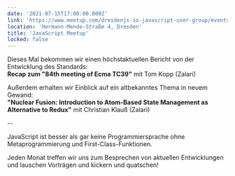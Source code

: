 ```yaml
---
date: '2021-07-15T17:00:00.000Z'
link: 'https://www.meetup.com/dresdenjs-io-javascript-user-group/events/wwdfrqycckblb/'
location: 'Hermann-Mende-Straße 4, Dresden'
title: 'JavaScript Meetup'
locked: false
---
```

Dieses Mal bekommen wir einen höchstaktuellen Bericht von der Entwicklung des Standards:  
**Recap zum "84th meeting of Ecma TC39"** mit Tom Kopp (Zalari)

Außerdem erhalten wir Einblick auf ein altbekanntes Thema in neuem Gewand:  
**"Nuclear Fusion: Introduction to Atom-Based State Management as Alternative to Redux"** mit Christian Klauß (Zalari)

\--

JavaScript ist besser als gar keine Programmiersprache ohne Metaprogrammierung und First-Class-Funktionen.

Jeden Monat treffen wir uns zum Besprechen von aktuellen Entwicklungen und lauschen Vorträgen und kickern und quatschen!
